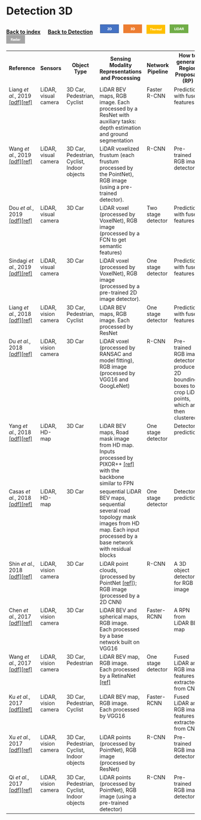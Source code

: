# Detection 3D
<a id="bck" href="/index.html#introtab"><b>Back to index</b></a> &nbsp; &nbsp;
<a href="/detection.html#bck"><b>Back to Detection</b></a> &nbsp; &nbsp;
<a href="/detection/detection_2d.html#bck"><img src="/img/2D.png" alt="2D" width="50"/></a> &nbsp; 
<a href="/detection/detection_3d.html#bck"><img src="/img/3D.png" alt="3D" width="50"/></a> &nbsp; 
<a href="/detection/detection_thermal.html#bck"><img src="/img/Thermal.png" alt="Thermal" width="50"/></a> &nbsp;
<a href="/detection/detection_lidar.html#bck"><img src="/img/LiDAR.png" alt="LiDAR" width="50"/></a> &nbsp;
<a href="/detection/detection_radar.html#bck"><img src="/img/Radar.png" alt="Radar" width="50"/></a>

<table id="commontab">
<tr><th> Reference </th><th> Sensors </th><th> Object Type </th><th> Sensing Modality Representations and Processing </th><th> Network Pipeline </th><th> How to generate Region Proposals (RP) </th><th> When to fuse </th><th> Fusion Operation and Method </th><th> Fusion Level </th><th> Dataset(s) used </th></tr>

<tr><td valign="top">Liang <i>et al.</i>, 2019
    <a href="http://openaccess.thecvf.com/content_CVPR_2019/papers/Liang_Multi-Task_Multi-Sensor_Fusion_for_3D_Object_Detection_CVPR_2019_paper.pdf">[pdf]</a><a href="./ref/liang2019multi.bib">[ref]</a>
    </td><td valign="top">LiDAR, visual camera</td><td valign="top">3D Car, Pedestrian, Cyclist </td><td valign="top">LiDAR BEV maps, RGB image. Each processed by a ResNet with auxiliary tasks: depth estimation and ground segmentation</td><td valign="top">Faster R-CNN</td><td valign="top">Predictions with fused features</td><td valign="top">Before RP</td><td valign="top">Addition, continuous fusion layer</td><td valign="top">Middle</td><td valign="top">KITTI, self-recorded </td></tr>

<tr><td valign="top">Wang <i>et al.</i>, 2019
    <a href="https://arxiv.org/pdf/1903.01864">[pdf]</a><a href="./ref/wang2019frustum.bib">[ref]</a>
    </td><td valign="top">LiDAR, visual camera</td><td valign="top">3D Car, Pedestrian, Cyclist, Indoor objects</td><td valign="top">LiDAR voxelized frustum (each frustum processed by the PointNet), RGB image (using a pre-trained detector).</td><td valign="top">R-CNN</td><td valign="top">Pre-trained RGB image detector</td><td valign="top">After RP</td><td valign="top">Using RP from RGB image detector to build LiDAR frustums</td><td valign="top">Late</td><td valign="top">KITTI, SUN-RGBD </td></tr>

<tr><td valign="top">Dou <i>et al.</i>, 2019
    <a href="https://ieeexplore.ieee.org/abstract/document/8793492">[pdf]</a><a href="./ref/dou2019seg.bib">[ref]</a>
    </td><td valign="top">LiDAR, visual camera</td><td valign="top">3D Car</td><td valign="top">LiDAR voxel (processed by VoxelNet), RGB image (processed by a FCN to get semantic features)</td><td valign="top">Two stage detector</td><td valign="top">Predictions with fused features</td><td valign="top">Before RP</td><td valign="top">Feature concatenation</td><td valign="top">Middle</td><td valign="top">KITTI  </td></tr>

<tr><td valign="top">Sindagi <i>et al.</i>, 2019
    <a href="https://arxiv.org/pdf/1904.01649">[pdf]</a><a href="./ref/sindagi2019mvx.bib">[ref]</a>
    </td><td valign="top">LiDAR, visual camera</td><td valign="top">3D Car</td><td valign="top">LiDAR voxel (processed by VoxelNet), RGB image (processed by a pre-trained 2D image detector).</td><td valign="top">One stage detector</td><td valign="top">Predictions with fused features</td><td valign="top">Before RP</td><td valign="top">Feature concatenation</td><td valign="top"><b>Early</b>, Middle</td><td valign="top">KITTI  </td></tr>

<tr><td valign="top"> Liang <i>et al.</i>, 2018 
    <a href="http://openaccess.thecvf.com/content_ECCV_2018/papers/Ming_Liang_Deep_Continuous_Fusion_ECCV_2018_paper.pdf">[pdf]</a><a href="./ref/liang2018deep.bib">[ref]</a>
    </td><td valign="top"> LiDAR, vision camera </td><td valign="top"> 3D Car, Pedestrian, Cyclist </td><td valign="top"> LiDAR BEV maps, RGB image. Each processed by ResNet </td><td valign="top"> One stage detector </td><td valign="top"> Predictions with fused features. </td><td valign="top"> Before RP </td><td valign="top"> Addition, continuous fusion layer </td><td valign="top"> Middle </td><td valign="top"> KITTI, self-recorded </td></tr>

<tr><td valign="top"> Du <i>et al.</i>, 2018 
    <a href="https://arxiv.org/abs/1803.00387">[pdf]</a><a href="./ref/du2018general.bib">[ref]</a>
    </td><td valign="top"> LiDAR, vision camera </td><td valign="top"> 3D Car </td><td valign="top"> LiDAR voxel (processed by RANSAC and model fitting), RGB image (processed by VGG16 and GoogLeNet) </td><td valign="top"> R-CNN </td><td valign="top"> Pre-trained RGB image detector produces 2D bounding boxes to crop LiDAR points, which are then clustered </td><td valign="top"> Before and at RP </td><td valign="top"> Ensemble: use RGB image detector to regress car dimensions for a model fitting algorithm. </td><td valign="top"> Late </td><td valign="top"> KITTI, self-recorded data </td></tr>

<tr><td valign="top"> Yang <i>et al.</i>, 2018 
    <a href="https://ieeexplore.ieee.org/abstract/document/8428696/">[pdf]</a><a href="./ref/yang2018fusion.bib">[ref]</a>
    </td><td valign="top"> LiDAR, HD-map </td><td valign="top"> 3D Car </td><td valign="top"> LiDAR BEV maps, Road mask image from HD map. Inputs processed by PIXOR++ <a href="/ref/yang2018pixor.bib">[ref]</a> with the backbone similar to FPN </td><td valign="top"> One stage detector </td><td valign="top"> Detector predictions </td><td valign="top"> Before RP </td><td valign="top"> Feature concatenation </td><td valign="top"> Early </td><td valign="top"> KITTI, TOR4D Dataset~<a href="/ref/yang2018pixor.bib">[ref]</a></td></tr>

<tr><td valign="top"> Casas <i>et al.</i>, 2018 
    <a href="http://proceedings.mlr.press/v87/casas18a.html">[pdf]</a><a href="./ref/casas2018intentnet.bib">[ref]</a>
    </td><td valign="top"> LiDAR, HD-map </td><td valign="top"> 3D Car </td><td valign="top"> sequential LiDAR BEV maps, sequential several road topology mask images from HD map. Each input processed by a base network with residual blocks </td><td valign="top"> One stage detector </td><td valign="top"> Detector predictions </td><td valign="top"> Before RP </td><td valign="top"> Feature concatenation </td><td valign="top"> Middle </td><td valign="top"> self-recorded data </td></tr>

<tr><td valign="top"> Shin <i>et al.</i>, 2018 
    <a href="https://arxiv.org/abs/1811.03818">[pdf]</a><a href="./ref/shin2018roarnet.bib">[ref]</a>
    </td><td valign="top"> LiDAR, vision camera </td><td valign="top"> 3D Car </td><td valign="top"> LiDAR point clouds, (processed by PointNet <a href="/ref/qi2017pointnet.bib">[ref]</a>); RGB image (processed by a 2D CNN) </td><td valign="top"> R-CNN </td><td valign="top"> A 3D object detector for RGB image </td><td valign="top"> After RP </td><td valign="top"> Using RP from RGB image detector to search LiDAR point clouds </td><td valign="top"> Late </td><td valign="top"> KITTI </td></tr>

<tr><td valign="top"> Chen <i>et al.</i>, 2017 
    <a href="http://openaccess.thecvf.com/content_cvpr_2017/papers/Chen_Multi-View_3D_Object_CVPR_2017_paper.pdf">[pdf]</a><a href="./ref/chen2017multi.bib">[ref]</a>
    </td><td valign="top"> LiDAR, vision camera </td><td valign="top"> 3D Car </td><td valign="top"> LiDAR BEV and spherical maps, RGB image. Each processed by a base network built on VGG16 </td><td valign="top"> Faster-RCNN </td><td valign="top"> A RPN from LiDAR BEV map </td><td valign="top"> After RP </td><td valign="top"> average mean, deep fusion </td><td valign="top"> Early, Middle, Late </td><td valign="top"> KITTI </td></tr>

<tr><td valign="top"> Wang <i>et al.</i>, 2017 
    <a href="https://arxiv.org/pdf/1711.06703">[pdf]</a><a href="./ref/wang2017fusing.bib">[ref]</a>
    </td><td valign="top"> LiDAR, vision camera </td><td valign="top"> 3D Car, Pedestrian  </td><td valign="top"> LiDAR BEV map, RGB image. Each processed by a RetinaNet <a href="/ref/lin2018focal.bib">[ref]</a> </td><td valign="top"> One stage detector </td><td valign="top"> Fused LiDAR and RGB image features extracted from CNN </td><td valign="top"> Before RP </td><td valign="top"> Sparse mean manipulation </td><td valign="top"> Middle </td><td valign="top"> KITTI </td></tr>

<tr><td valign="top"> Ku <i>et al.</i>, 2017 
    <a href="https://arxiv.org/abs/1712.02294">[pdf]</a><a href="./ref/ku2017joint.bib">[ref]</a>
    </td><td valign="top"> LiDAR, vision camera </td><td valign="top"> 3D Car, Pedestrian, Cyclist  </td><td valign="top"> LiDAR BEV map, RGB image. Each processed by VGG16 </td><td valign="top"> Faster-RCNN </td><td valign="top"> Fused LiDAR and RGB image features extracted from CNN </td><td valign="top"> Before and after RP </td><td valign="top"> Average mean </td><td valign="top"> Early, Middle, Late </td><td valign="top"> KITTI </td></tr>

<tr><td valign="top"> Xu <i>et al.</i>, 2017 
    <a href="http://openaccess.thecvf.com/content_cvpr_2018/CameraReady/0766.pdf">[pdf]</a><a href="./ref/xu2017pointfusion.bib">[ref]</a>
    </td><td valign="top"> LiDAR, vision camera </td><td valign="top"> 3D Car, Pedestrian, Cyclist, Indoor objects  </td><td valign="top"> LiDAR points (processed by PointNet), RGB image (processed by ResNet) </td><td valign="top"> R-CNN </td><td valign="top"> Pre-trained RGB image detector </td><td valign="top"> After RP </td><td valign="top"> Feature concatenation for local and global features </td><td valign="top"> Middle </td><td valign="top"> KITTI, SUN-RGBD </td></tr>

<tr><td valign="top"> Qi <i>et al.</i>, 2017 
    <a href="http://openaccess.thecvf.com/content_cvpr_2018/papers/Qi_Frustum_PointNets_for_CVPR_2018_paper.pdf">[pdf]</a><a href="./ref/qi2017frustum.bib">[ref]</a>
    </td><td valign="top"> LiDAR, vision camera </td><td valign="top"> 3D Car, Pedestrian, Cyclist, Indoor objects  </td><td valign="top"> LiDAR points (processed by PointNet), RGB image (using a pre-trained detector) </td><td valign="top"> R-CNN </td><td valign="top"> Pre-trained RGB image detector </td><td valign="top"> After RP </td><td valign="top"> Feature concatenation </td><td valign="top"> Middle, Late </td><td valign="top"> KITTI, SUN-RGBD </td></tr>
</table>